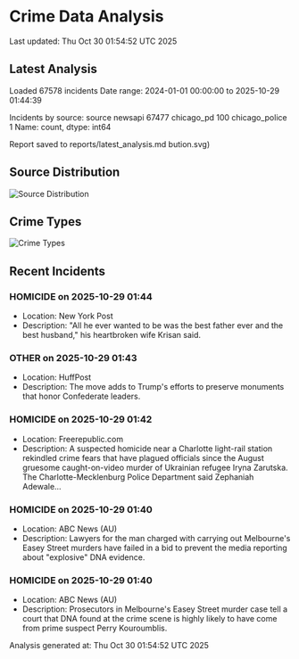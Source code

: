 # Crime Data Analysis
Last updated: Thu Oct 30 01:54:52 UTC 2025

## Latest Analysis

Loaded 67578 incidents
Date range: 2024-01-01 00:00:00 to 2025-10-29 01:44:39

Incidents by source:
source
newsapi           67477
chicago_pd          100
chicago_police        1
Name: count, dtype: int64

Report saved to reports/latest_analysis.md
bution.svg)

## Source Distribution
![Source Distribution](images/source_distribution.svg)

## Crime Types
![Crime Types](images/crime_types.svg)

## Recent Incidents

### HOMICIDE on 2025-10-29 01:44
- Location: New York Post
- Description: "All he ever wanted to be was the best father ever and the best husband," his heartbroken wife Krisan said.


### OTHER on 2025-10-29 01:43
- Location: HuffPost
- Description: The move adds to Trump's efforts to preserve monuments that honor Confederate leaders.


### HOMICIDE on 2025-10-29 01:42
- Location: Freerepublic.com
- Description: A suspected homicide near a Charlotte light-rail station rekindled crime fears that have plagued officials since the August gruesome caught-on-video murder of Ukrainian refugee Iryna Zarutska. The Charlotte-Mecklenburg Police Department said Zephaniah Adewale…


### HOMICIDE on 2025-10-29 01:40
- Location: ABC News (AU)
- Description: Lawyers for the man charged with carrying out Melbourne's Easey Street murders have failed in a bid to prevent the media reporting about "explosive" DNA evidence.


### HOMICIDE on 2025-10-29 01:40
- Location: ABC News (AU)
- Description: Prosecutors in Melbourne's Easey Street murder case tell a court that DNA found at the crime scene is highly likely to have come from prime suspect Perry Kouroumblis.

Analysis generated at: Thu Oct 30 01:54:52 UTC 2025
